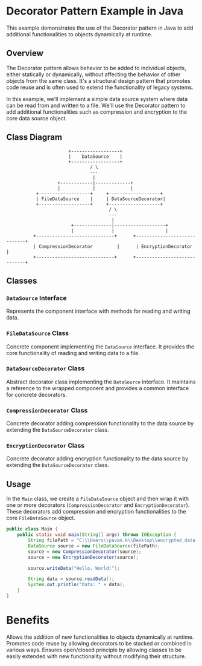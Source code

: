 # Decorator Pattern Example in Java

This example demonstrates the use of the Decorator pattern in Java to add additional functionalities to objects dynamically at runtime.

## Overview

The Decorator pattern allows behavior to be added to individual objects, either statically or dynamically, without affecting the behavior of other objects from the same class. It's a structural design pattern that promotes code reuse and is often used to extend the functionality of legacy systems.

In this example, we'll implement a simple data source system where data can be read from and written to a file. We'll use the Decorator pattern to add additional functionalities such as compression and encryption to the core data source object.

## Class Diagram

```plaintext
                       +------------------+
                       |    DataSource    |
                       +------------------+
                               / \
                               ---
                                |
                   +------------|-------------+
                   |            |             |
           +-------------------+     +-------------------+
           | FileDataSource    |     | DataSourceDecorator|
           +-------------------+     +-------------------+
                                      / \
                                      ---       
                                       |
                        +--------------|-------------------+
                        |              |                   |
          +-----------------------------+      +-----------------------------+
          | CompressionDecorator         |      | EncryptionDecorator         |
          +-----------------------------+      +-----------------------------+
```

## Classes

### `DataSource` Interface
Represents the component interface with methods for reading and writing data.

### `FileDataSource` Class
Concrete component implementing the `DataSource` interface. It provides the core functionality of reading and writing data to a file.

### `DataSourceDecorator` Class
Abstract decorator class implementing the `DataSource` interface. It maintains a reference to the wrapped component and provides a common interface for concrete decorators.

### `CompressionDecorator` Class
Concrete decorator adding compression functionality to the data source by extending the `DataSourceDecorator` class.

### `EncryptionDecorator` Class
Concrete decorator adding encryption functionality to the data source by extending the `DataSourceDecorator` class.

## Usage

In the `Main` class, we create a `FileDataSource` object and then wrap it with one or more decorators (`CompressionDecorator` and `EncryptionDecorator`). These decorators add compression and encryption functionalities to the core `FileDataSource` object.


```java
public class Main {
    public static void main(String[] args) throws IOException {
        String filePath = "C:\\Users\\pavan.k\\Desktop\\encrypted_data.txt";
        DataSource source = new FileDataSource(filePath);
        source = new CompressionDecorator(source);
        source = new EncryptionDecorator(source);

        source.writeData("Hello, World!");

        String data = source.readData();
        System.out.println("Data: " + data);
    }
}

```

<h1>Benefits</h1>
Allows the addition of new functionalities to objects dynamically at runtime.
Promotes code reuse by allowing decorators to be stacked or combined in various ways.
Ensures open/closed principle by allowing classes to be easily extended with new functionality without modifying their structure.